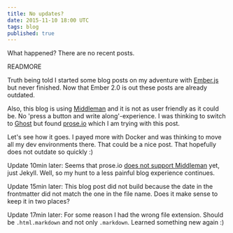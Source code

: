 ```yaml
---
title: No updates?
date: 2015-11-10 18:00 UTC
tags: blog
published: true
---
```


What happened? There are no recent posts.

READMORE

Truth being told I started some blog posts on my adventure with [Ember.js](http://www.emberjs.com) but  never finished. Now that Ember 2.0 is out these posts are already outdated.

Also, this blog is using [Middleman](https://middlemanapp.com) and it is not as user friendly as it could be. No 'press a button and write along'-experience. I was thinking to switch to [Ghost](https://ghost.org/) but found [prose.io](http://prose.io) which I am trying with this post.

Let's see how it goes. I payed more with Docker and was thinking to move all my dev environments there. That could be a nice post. That hopefully does not outdate so quickly :)


Update 10min later:
Seems that prose.io [does not support Middleman](https://github.com/prose/prose/issues/561) yet, just Jekyll. Well, so my hunt to a less painful blog experience continues.

Update 15min later:
This blog post did not build because the date in the frontmatter did not match the one in the file name. Does it make sense to keep it in two places?

Update 17min later:
For some reason I had the wrong file extension. Should be `.html.markdown` and not only `.markdown`. Learned something new again :)
